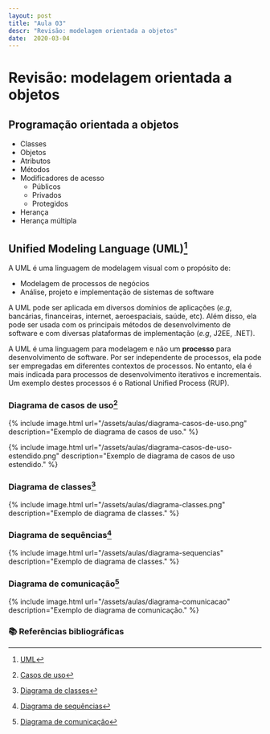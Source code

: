 ```yaml
---
layout: post
title: "Aula 03"
descr: "Revisão: modelagem orientada a objetos"
date:  2020-03-04
---
```


# Revisão: modelagem orientada a objetos

##  Programação orientada a objetos

- Classes
- Objetos
- Atributos
- Métodos
- Modificadores de acesso
    - Públicos
    - Privados
    - Protegidos
- Herança
- Herança múltipla

## Unified Modeling Language (UML)[^1]

A UML é uma linguagem de modelagem visual com o propósito de:

- Modelagem de processos de negócios
- Análise, projeto e implementação de sistemas de software

A UML pode ser aplicada em diversos domínios de aplicações (*e.g*, bancárias, financeiras, internet, aeroespaciais, saúde, etc). Além disso, ela pode ser usada com os principais métodos de desenvolvimento de software e com diversas plataformas de implementação (*e.g*, J2EE, .NET).

A UML é uma linguagem para modelagem e não um **processo** para desenvolvimento de software. Por ser independente de processos, ela pode ser empregadas em diferentes contextos de processos. No entanto, ela é mais indicada para processos de desenvolvimento iterativos e incrementais. Um exemplo destes processos é o Rational Unified Process (RUP).

### Diagrama de casos de uso[^2]

{% include image.html url="/assets/aulas/diagrama-casos-de-uso.png" description="Exemplo de diagrama de casos de uso." %}

{% include image.html url="/assets/aulas/diagrama-casos-de-uso-estendido.png" description="Exemplo de diagrama de casos de uso estendido." %}

### Diagrama de classes[^3]

{% include image.html url="/assets/aulas/diagrama-classes.png" description="Exemplo de diagrama de classes." %}

### Diagrama de sequências[^4]

{% include image.html url="/assets/aulas/diagrama-sequencias" description="Exemplo de diagrama de classes." %}

### Diagrama de comunicação[^5]

{% include image.html url="/assets/aulas/diagrama-comunicacao" description="Exemplo de diagrama de comunicação." %}

### :books: Referências bibliográficas

[^1]: [UML](https://www.uml-diagrams.org/)    
[^2]: [Casos de uso](https://www.uml-diagrams.org/use-case-subject.html)
[^2.1]: [Casos de uso estendido](https://treinamentowaei.wordpress.com/descricao-expandida-do-caso-de-uso/)
[^3]: [Diagrama de classes](https://www.uml-diagrams.org/class-diagrams-overview.html)
[^4]: [Diagrama de sequências](https://www.uml-diagrams.org/sequence-diagrams.html)
[^5]: [Diagrama de comunicação](https://www.uml-diagrams.org/communication-diagrams.html)